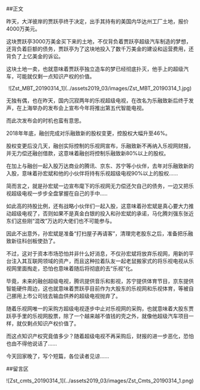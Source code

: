 ##正文

昨天，大洋彼岸的贾跃亭终于决定，出手其持有的美国内华达州工厂土地，报价4000万美元。

这块贾跃亭3000万美金买下来的土地，不仅背负着贾跃亭超级汽车制造的梦想，还背负着巨额的债务，贾跃亭为了这块地投入了数千万美金的建设和运营费用，还背负了上亿美金的诉讼。

这块土地一卖，也就意味着贾跃亭独立造车的梦已经彻底扑灭，他手上的超级汽车，可能就仅剩一点知识产权的价值。

 <div align="center">![Zst_MBT_20190314_1](../assets2019_03/images/Zst_MBT_20190314_1.jpg)</div>

无独有偶，也在昨天，国内沉寂两年的乐视超级电视，在改名为乐融致新后终于发声，在上海举办的发布会上宣布今年将推出第五代智能电视。

而此次发布会的时机也蛮有意思。

2018年年底，融创完成对乐融致新的股权变更，控股权大幅升至46%。

股权变更后没几天，融创实际控制的乐视网宣布，乐融致新不再纳入乐视网财报，并无力偿还融创借款，这意味着融创将控制乐融致新80%以上的股权。

在加上与融创一起入股万达商业的腾讯、京东、苏宁等小伙伴，去年对乐融致新的入股，意味着孙宏斌和他的小伙伴将持有乐视超级电视90%以上的股权......

简而言之，就是孙宏斌一边宣布麾下的乐视网无力偿还欠自己的债务，一边又把乐视超级电视一步步全盘掌握在自己的手中.....

如此高的持股比例，还有战略小伙伴们一起入股，这意味着孙宏斌是真心要大力推动超级电视了，否则如果不是真金白银的投入和孙宏斌的承诺，马化腾刘强东张近东们这些刚“混改”万达的大佬们也不可能参与。

因此不出意外，孙宏斌是准备“打扫屋子再请客”，清理完老股东之后，准备把乐融致新往科创板使劲了。

不过，这对于资本市场恐怕并非什么好消息，不仅孙宏斌将放弃乐视网，用新的平台注入其互联网领域的资产，而且这种拉着队友一起老鼠搬家式的将乐视电视从乐视网里面掏走，恐怕也意味着随后将彻底的去“乐视”化。

毕竟，未来的融创超级电视，腾讯提供音乐和影视，苏宁提供体育节目，京东提供智能硬件周边，这也就意味着贾跃亭目前作为大股东的乐视网和乐视体育，等被自己挪用上市公司钱去输血供养的超级电视抛弃了。

随着乐视网唯一的采购方超级电视逐步中止对乐视网的采购，也就意味着大股东贾跃亭手里的乐视网股票，除了一个越来越不值钱的壳之外，就像他超级汽车项目一样，就仅剩点知识产权价值了。

而这点知识产权究竟值多少？随着超级电视不再采购后，财报的进一步恶化，恐怕也由不得他说话了......

今天回家晚了，写个短篇，各位读者见谅......

##留言区
 <div align="center">![Zst_cmts_20190314_1](../assets2019_03/images/Zst_Cmts_20190314_1.png)</div>